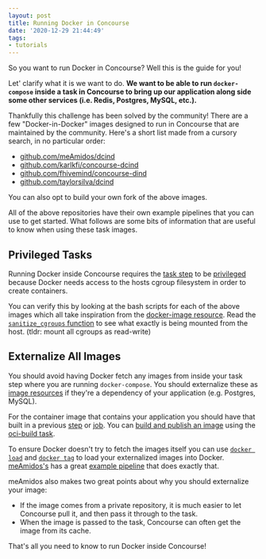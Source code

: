```yaml
---
layout: post
title: Running Docker in Concourse
date: '2020-12-29 21:44:49'
tags:
- tutorials
---
```


So you want to run Docker in Concourse? Well this is the guide for you!

<!--more-->

Let' clarify what it is we want to do. **We want to be able to run `docker-compose` inside a task in Concourse to bring up our application along side some other services (i.e. Redis, Postgres, MySQL, etc.).**

Thankfully this challenge has been solved by the community! There are a few "Docker-in-Docker" images designed to run in Concourse that are maintained by the community. Here's a short list made from a cursory search, in no particular order:

- [github.com/meAmidos/dcind](https://github.com/meAmidos/dcind)
- [github.com/karlkfi/concourse-dcind](https://github.com/karlkfi/concourse-dcind)
- [github.com/fhivemind/concourse-dind](https://github.com/fhivemind/concourse-dind)
- [github.com/taylorsilva/dcind](https://github.com/taylorsilva/dcind)

You can also opt to build your own fork of the above images.

All of the above repositories have their own example pipelines that you can use to get started. What follows are some bits of information that are useful to know when using these task images.

## Privileged Tasks

Running Docker inside Concourse requires the [task step](https://concourse-ci.org/jobs.html#schema.step.task-step.task) to be [privileged](https://concourse-ci.org/jobs.html#schema.step.task-step.privileged) because Docker needs access to the hosts cgroup filesystem in order to create containers.

You can verify this by looking at the bash scripts for each of the above images which all take inspiration from the [docker-image resource](https://github.com/concourse/docker-image-resource). Read the [`sanitize_cgroups` function](https://github.com/concourse/docker-image-resource/blob/babf5a7dc293102e34bd2bf93815ee3d35aac54e/assets/common.sh#L5-L48) to see what exactly is being mounted from the host. (tldr: mount all cgroups as read-write)

## Externalize All Images

You should avoid having Docker fetch any images from inside your task step where you are running `docker-compose`. You should externalize these as [image resources](https://github.com/concourse/registry-image-resource) if they're a dependency of your application (e.g. Postgres, MySQL).

For the container image that contains your application you should have that built in a previous [step](https://concourse-ci.org/jobs.html#schema.step) or [job](https://concourse-ci.org/pipelines.html#schema.pipeline.jobs). You can [build and publish an image](/posts/2020-06-19-how-to-build-and-publish-a-container-image/) using the [oci-build task](https://github.com/vito/oci-build-task).

To ensure Docker doesn't try to fetch the images itself you can use [`docker load`](https://docs.docker.com/engine/reference/commandline/load/) and [`docker tag`](https://docs.docker.com/engine/reference/commandline/tag/) to load your externalized images into Docker. [meAmidos's](https://github.com/meAmidos) has a great [example pipeline](https://github.com/meAmidos/dcind/blob/master/example/pipe.yml) that does exactly that.

meAmidos also makes two great points about why you should externalize your image:

- If the image comes from a private repository, it is much easier to let Concourse pull it, and then pass it through to the task.
- When the image is passed to the task, Concourse can often get the image from its cache.

That's all you need to know to run Docker inside Concourse!

